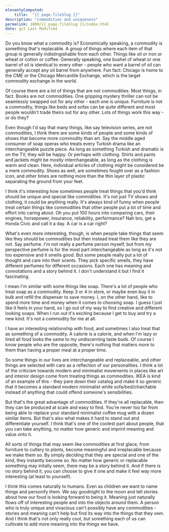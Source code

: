 ```yaml
---
eleventyComputed:
    title:  "{{ page.fileSlug }}"
description: "commodities and uniqueness"
permalink: 1000/{{ page.fileSlug }}/index.html
date: git Last Modified
---
```


Do you know what a commodity is? Economically speaking, a commodity is something that's replacable. A group of things where each item of that group is generally indistingishable from each other. Things like oil or iron or wheat or cotton or coffee. Generally speaking, one bushel of wheat or one barrel of oil is identical to every other - people who want a barrel of oil can generally accept any oil barrel from anywhere. Fun fact: Chicago is home to the CME or the Chicago Mercantile Exchange, which is the larget commodity exchange in the world.

Of course there are a lot of things that are not commodities. Most things, in fact. Books are not commodities. One gripping mystery thriller can not be seamlessly swapped out for any other - each one is unique. Furniture is not a commodity, things like beds and sofas can be quite different and most people wouldn't trade theirs out for any other. Lots of things work this way - or do they?

Even though I'd say that many things, like say television series, are not commodities, I think there are some kinds of people and some kinds of shows that become more commodity than art. Say the middle aged consumer of soap operas who treats every Turkish drama like an interchangeable puzzle piece. As long as something Turkish and dramatic is on the TV, they will be happy. Or perhaps with clothing. Shirts and pants and jackets might be mostly interchangeable, as long as the clothing is warm and clean. Here, individual articles of clothing might be considered be a mere commodity. Shoes as well, are sometimes fought over as a fashion icon, and other times are nothing more than the thin layer of plastic separating the ground from your feet.

I think it's interesting how sometimes people treat things that you'd think should be unique and special like commidities. It's not just TV shows and clothing, it could be anything really. It's always kind of funny when people treat certain things like commodities that other people put a lot of time and effort into caring about. Oh you put 100 hours into comparing cars, their engines, horsepower, insurance, reliability, performance? Nah bro, get a Honda Civic and call it a day. A car is a car right?

What's even more interesting, though, is when people take things that seem like they should be commodities but then instead treat them like they are not. Say perfume.  I'm not really a perfume person myself, but from my perspective perfume is for the most part interchangeable as long as it's not too expensive and it smells good. But some people really put a lot of thought and care into their scents. They pick specific smells, they have different perfumes for different occasions. Each one has meaning and connotations and a story behind it. I don't understand it but I find it fascinating.

I mean I'm similar with some things like soap. There's a lot of people who treat soap as a commodity. Keep 3 or 4 in store, or maybe even buy it in bulk and refill the dispenser to save money. I, on the other hand, like to spend more time and money when it comes to choosing soap. I guess I just like it feels in your hand, so I go out of my way to find creative and different looking soaps. When I run out it's exciting because I get to buy and try a new kind. It's not a commodity for me at all.

I have an interesting relationship with food, and sometimes I also treat that as something of a commodity. A calorie is a calorie, and when I'm lazy or tired all food looks the same to my undiscerning taste buds. Of course I know people who are the opposite, there's nothing that matters more to them than having a proper meal at a proper time.

So some things in our lives are interchangeable and replaceable, and other things are selected with care as a reflection of our personalities. I think a lot of the criticism towards modern and minimalist movements in places like art and interior design come from treating things as commodities. IKEA is kind of an example of this - they pare down their catalog and make it so generic that it becomes a standard modern minimalist white sofa/bed/chair/table instead of anything that could offend someone's sensibilities.

But that's the great advantage of commodities. If they're all replacable, then they can be produced at scale and easy to find. You're never too far from being able to replace your standard minimalist coffee mug with a dozen similar items. But that's also what makes it hard to stand out and differentiate yourself. I think that's one of the coolest part about people, that you can take anything, no matter how generic and imprint meaning and value onto it.

All sorts of things that may seem like commodities at first glace, from furniture to cutlery to plants, become meaningful and irreplacable because we make them so. By simply deciding that they are special and one of the kind, they instantly become so. No matter how generic or replacable something may initally seem, there may be a story behind it. And if there is no story behind it, you can choose to give it one and make it feel way more interesting (at least to yourself).

I think this comes naturally to humans. Even as children we want to name things and personify them. We say goodnight to the moon and tell stories about how our food is looking forward to being it. Meaning just naturally flows off of interesting people and into the objects around them. A person who is truly unique and vivacious can't possibly have any commodities - stories and meaning can't help but find its way into the things that they own. And I think that's not only really cool, but something each of us can cultivate to add more meaning into the things we have.